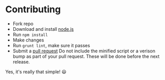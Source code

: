 # Contributing #

* Fork repo
* Download and install [node.js](http://nodejs.org/)
* Run `npm install`
* Make changes
* Run `grunt lint`, make sure it passes
* Submit a [pull request](https://github.com/le717/jquery-spoiler/pulls)
Do not include the minified script or a verison bump as part of your pull request. These will be done before the next release.

Yes, it's really that simple! :smiley:
